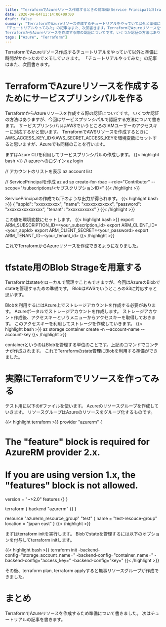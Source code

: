 ```yaml
---
title: "TerraformでAzureリソース作成するときの前準備(Service PrincipalとStrage Account)"
date: 2020-04-04T11:14:06+09:00
draft: false
summary: "TerraformでAzureリソース作成するチュートリアルをやっていて以外と準備に時間がかかったのでメモしていきます。
「チュートリアルやってみた」の記事はまた、次回書きます。TerraformでAzureリソースを作成するためにサービスプリンシパルを作る
TerraformからAzureリソースを作成する際の認証についてです。いくつか認証の方法はありますが、今回はサービスプリンシパルで認証する方法について書きます。"
tags: ["Azure", "Terraform"]
---
```


TerraformでAzureリソース作成するチュートリアルをやっていて以外と準備に時間がかかったのでメモしていきます。
「チュートリアルやってみた」の記事はまた、次回書きます。

# TerraformでAzureリソースを作成するためにサービスプリンシパルを作る

TerraformからAzureリソースを作成する際の認証についてです。
いくつか認証の方法はありますが、今回はサービスプリンシパルで認証する方法について書きます。
サービスプリンシパルはAWSでいうところのIAMユーザーのアクセスキーに対応するかと思います。
TerraformでAWSリソースを作成するときにAWS_ACCESS_KEY_IDやAWS_SECRET_ACCESS_KEYを環境変数にセットすると思いますが、Azureでも同様のことを行います。

まずはAzure CLIを利用してサービスプリンシパルの作成します。
{{< highlight bash >}}
// azureへのログイン
az login

// アカウントのリストを表示
az account list

// ServicePrincipalを作成
az ad sp create-for-rbac --role="Contributor" --scope="/subscriptions/<サブスクリプションID>"
{{< /highlight >}}

ServicePrincipalの作成で以下のような出力が得られます。
{{< highlight bash >}}
{
  "appId": "xxxxxxxxxx",
  "name": "xxxxxxxxxxxx",
  "password": "xxxxxxxxxxxxxxx",
  "tenant": "xxxxxxxxxxx"
}
{{< /highlight >}}

この値を環境変数にセットします。
{{< highlight bash >}}
export ARM_SUBSCRIPTION_ID=<your_subscription_id>
export ARM_CLIENT_ID=<your_appId>
export ARM_CLIENT_SECRET=<your_password>
export ARM_TENANT_ID=<your_tenant_id>
{{< /highlight >}}

これでTerraformからAzureリソースを作成できるようになりました。

# tfstate用のBlob Strageを用意する

Terraformはstateをローカルで管理すこともできますが、今回はAzureのBlobでstateを管理するための準備です。
BlobはAWSでいうところのS3に対応すると思います。

Blobを利用するにはAzure上でストレージアカウントを作成する必要があります。
Azureポータルでストレージアカウントを作成します。
ストレージアカウント作成後、アクセスキーというメニューからアクセスキーを取得しておきます。
このアクセスキーを利用してストレージを作成していきます。
{{< highlight bash >}}
az storage container create -n <ContainerName> --account-name <YourAzureStorageAccountName> --account-key <YourAzureStorageAccountKey>
{{< /highlight >}}

containerというのはBlobを管理する単位のことです。上記のコマンドでコンテナが作成されます。
これでTerraformのstate管理にBlobを利用する準備ができました。

# 実際にTerraformでリソースを作ってみる

テスト用に以下のtfファイルを使います。
Azureのリソースグループを作成していきます。
リソースグループはAzureのリソースをグループ化するものです。

{{< highlight terraform >}}
provider "azurerm" {
  # The "feature" block is required for AzureRM provider 2.x. 
  # If you are using version 1.x, the "features" block is not allowed.
  version = "~>2.0"
  features {}
}

terraform {
  backend "azurerm" {}
}

resource "azurerm_resource_group" "test" {
  name     = "test-resouce-group"
  location = "japan east"
}
{{< /highlight >}}

まずはterraform initを実行します。
Blobでstateを管理するには以下のオプションを付与してterraform initします。

{{< highlight bash >}}
terraform init -backend-config="storage_account_name=<YourAzureStorageAccountName>" -backend-config="container_name=<ContainerName>" -backend-config="access_key=<YourStorageAccountAccessKey>" -backend-config="key=<TFStateFileName>"
{{< /highlight >}}

その後、terraform plan, terraform applyすると無事リソースグループが作成できました。

# まとめ

TerraformでAzureリソースを作成するため準備について書きました。
次はチュートリアルの記事を書きます。
